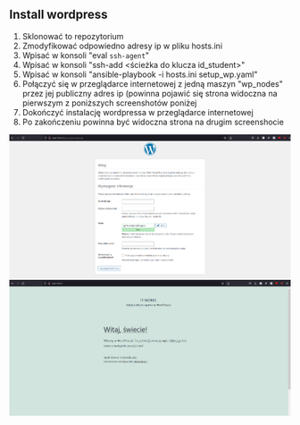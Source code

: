 ## Install wordpress

1. Sklonować to repozytorium
2. Zmodyfikować odpowiedno adresy ip w pliku hosts.ini
3. Wpisać w konsoli "eval `ssh-agent`"
4. Wpisać w konsoli "ssh-add <ścieżka do klucza id_student>"
5. Wpisać w konsoli "ansible-playbook -i hosts.ini setup_wp.yaml"
6. Połączyć się w przeglądarce internetowej z jedną maszyn "wp_nodes" przez jej publiczny adres ip (powinna pojawić się strona widoczna na pierwszym z poniższych screenshotów poniżej
7. Dokończyć instalację wordpressa w przeglądarce internetowej
8. Po zakończeniu powinna być widoczna strona na drugim screenshocie

![screenshot](it_works.png "To działa!")
![screenshot](Blog.png "Tak wygląda!")

